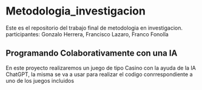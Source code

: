 # Metodologia_investigacion
Este es el repositorio del trabajo final de metodologia en investigacion. participantes: Gonzalo Herrera, Francisco Lazaro, Franco Fonolla
## Programando Colaborativamente con una IA
En este proyecto realizaremos un juego de tipo Casino con la ayuda de la IA ChatGPT, la misma se va a usar para realizar el codigo conrrespondiente a uno de los juegos incluidos
